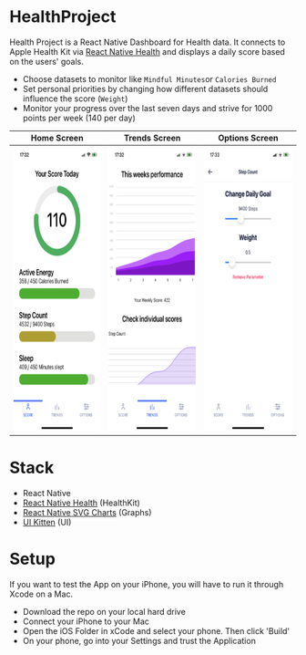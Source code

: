 # HealthProject
Health Project is a React Native Dashboard for Health data.
It connects to Apple Health Kit via [React Native Health](https://github.com/agencyenterprise/react-native-health) and displays a daily score based on the users' goals.
* Choose datasets to monitor like `Mindful Minutes`or `Calories Burned`
* Set personal priorities by changing how different datasets should influence the score (`Weight`)
* Monitor your progress over the last seven days and strive for 1000 points per week (140 per day)


Home Screen           |  Trends Screen | Options Screen
:-------------------------:|:-------------------------: |:-------------------------:
<img src="./src/Assets/IMG_4529.png" title="Main Overview" alt="App Home Screen" height="500">  |  <img src="./src/Assets/IMG_4530.png" title="Trends Overview" alt="Trends Screen" height="500"> | <img src="./src/Assets/IMG_4531.png" title="Options" alt="Settings Screen" height="500">


# Stack
* React Native
* [React Native Health](https://github.com/agencyenterprise/react-native-health) (HealthKit)
* [React Native SVG Charts](https://github.com/JesperLekland/react-native-svg-charts) (Graphs)
* [UI Kitten](https://akveo.github.io/react-native-ui-kitten/) (UI)

# Setup
If you want to test the App on your iPhone, you will have to run it through Xcode on a Mac.
* Download the repo on your local hard drive
* Connect your iPhone to your Mac
* Open the iOS Folder in xCode and select your phone. Then click 'Build'
* On your phone, go into your Settings and trust the Application
